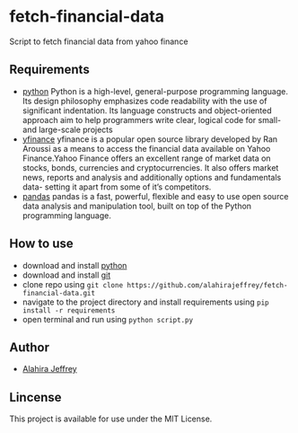 # fetch-financial-data
Script to fetch financial data from yahoo finance

## Requirements
- [python](https://www.python.org/) Python is a high-level, general-purpose programming language. Its design philosophy emphasizes code readability with the use of significant indentation. Its language constructs and object-oriented approach aim to help programmers write clear, logical code for small- and large-scale projects 
- [yfinance](https://pypi.org/project/yfinance/) yfinance is a popular open source library developed by Ran Aroussi as a means to access the financial data available on Yahoo Finance.Yahoo Finance offers an excellent range of market data on stocks, bonds, currencies and cryptocurrencies. It also offers market news, reports and analysis and additionally options and fundamentals data- setting it apart from some of it’s competitors.
- [pandas](https://pandas.pydata.org/) pandas is a fast, powerful, flexible and easy to use open source data analysis and manipulation tool, built on top of the Python programming language.

## How to use
- download and install [python](https://www.python.org/)
- download and install [git](https://git-scm.com/) 
- clone repo using `git clone https://github.com/alahirajeffrey/fetch-financial-data.git`
- navigate to the project directory and install requirements using `pip install -r requirements`
- open terminal and run using `python script.py` 

## Author
* [Alahira Jeffrey](https://github.com/alahirajeffrey)

## Lincense
This project is available for use under the MIT License.